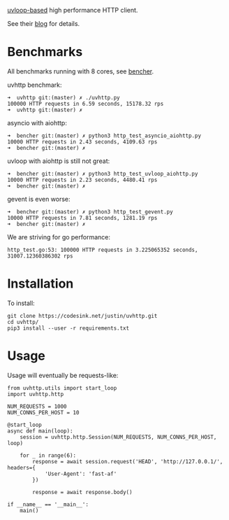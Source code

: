 [uvloop-based](https://github.com/magicstack/uvloop) high performance HTTP client.

See their [blog](https://magic.io/blog/uvloop-blazing-fast-python-networking/) for details.

# Benchmarks

All benchmarks running with 8 cores, see [bencher](https://codesink.net/justin/bencher).

uvhttp benchmark:

```
➜  uvhttp git:(master) ✗ ./uvhttp.py
100000 HTTP requests in 6.59 seconds, 15178.32 rps
➜  uvhttp git:(master) ✗
```

asyncio with aiohttp:

```
➜  bencher git:(master) ✗ python3 http_test_asyncio_aiohttp.py
10000 HTTP requests in 2.43 seconds, 4109.63 rps
➜  bencher git:(master) ✗
```

uvloop with aiohttp is still not great:

```
➜  bencher git:(master) ✗ python3 http_test_uvloop_aiohttp.py
10000 HTTP requests in 2.23 seconds, 4480.41 rps
➜  bencher git:(master) ✗
```

gevent is even worse:

```
➜  bencher git:(master) ✗ python3 http_test_gevent.py 
10000 HTTP requests in 7.81 seconds, 1281.19 rps
➜  bencher git:(master) ✗ 
```

We are striving for go performance:

```
http_test.go:53: 100000 HTTP requests in 3.225065352 seconds, 31007.12360386302 rps
```

# Installation

To install:

```
git clone https://codesink.net/justin/uvhttp.git
cd uvhttp/
pip3 install --user -r requirements.txt
```

# Usage

Usage will eventually be requests-like:

```
from uvhttp.utils import start_loop
import uvhttp.http

NUM_REQUESTS = 1000
NUM_CONNS_PER_HOST = 10

@start_loop
async def main(loop):
    session = uvhttp.http.Session(NUM_REQUESTS, NUM_CONNS_PER_HOST, loop)

    for _ in range(6):
        response = await session.request('HEAD', 'http://127.0.0.1/', headers={
            'User-Agent': 'fast-af'
        })

        response = await response.body()

if __name__ == '__main__':
    main()
```
